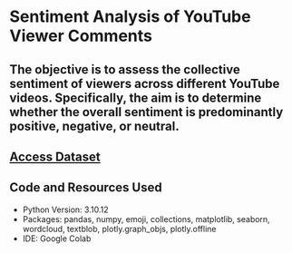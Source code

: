 # Sentiment Analysis of YouTube Viewer Comments

## The objective is to assess the collective sentiment of viewers across different YouTube videos. Specifically, the aim is to determine whether the overall sentiment is predominantly positive, negative, or neutral.

## [Access Dataset](https://drive.google.com/file/d/1Kn85Ey-2NER25GtkmdFgWpKoVQeLOvFe/view?usp=sharing)

## Code and Resources Used 
- Python Version: 3.10.12
- Packages: pandas, numpy, emoji, collections, matplotlib, seaborn, wordcloud, textblob, plotly.graph_objs, plotly.offline
- IDE: Google Colab












